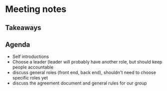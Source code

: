 # Meeting notes


## Takeaways



## Agenda
- Self introductions
- Choose a leader (leader will probably have another role, but should keep people accountable
- discuss general roles (front end, back end), shouldn't need to choose specific roles yet
- discuss the agreement document and general rules for our group
